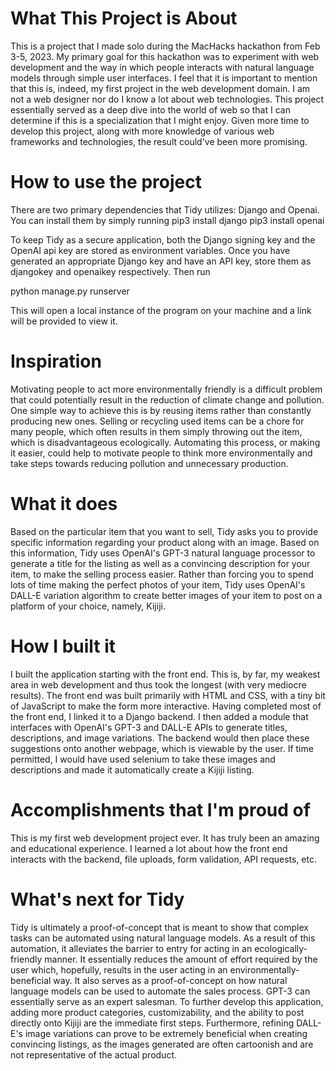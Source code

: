 # What This Project is About
This is a project that I made solo during the MacHacks hackathon from Feb 3-5, 2023. My primary goal for this hackathon was to experiment with web development and the way in which people interacts with natural language models through simple user interfaces. I feel that it is important to mention that this is, indeed, my first project in the web development domain. I am not a web designer nor do I know a lot about web technologies. This project essentially served as a deep dive into the world of web so that I can determine if this is a specialization that I might enjoy. Given more time to develop this project, along with more knowledge of various web frameworks and technologies, the result could've been more promising.
# How to use the project
There are two primary dependencies that Tidy utilizes: Django and Openai. You can install them by simply running
pip3 install django
pip3 install openai

To keep Tidy as a secure application, both the Django signing key and the OpenAI api key are stored as environment variables. Once you have generated an appropriate Django key and have an API key, store them as djangokey and openaikey respectively. Then run

python manage.py runserver

This will open a local instance of the program on your machine and a link will be provided to view it.
# Inspiration
Motivating people to act more environmentally friendly is a difficult problem that could potentially result in the reduction of climate change and pollution. One simple way to achieve this is by reusing items rather than constantly producing new ones. Selling or recycling used items can be a chore for many people, which often results in them simply throwing out the item, which is disadvantageous ecologically. Automating this process, or making it easier, could help to motivate people to think more environmentally and take steps towards reducing pollution and unnecessary production.
# What it does
Based on the particular item that you want to sell, Tidy asks you to provide specific information regarding your product along with an image. Based on this information, Tidy uses OpenAI's GPT-3 natural language processor to generate a title for the listing as well as a convincing description for your item, to make the selling process easier. Rather than forcing you to spend lots of time making the perfect photos of your item, Tidy uses OpenAI's DALL-E variation algorithm to create better images of your item to post on a platform of your choice, namely, Kijiji. 
# How I built it
I built the application starting with the front end. This is, by far, my weakest area in web development and thus took the longest (with very mediocre results). The front end was built primarily with HTML and CSS, with a tiny bit of JavaScript to make the form more interactive. Having completed most of the front end, I linked it to a Django backend. I then added a module that interfaces with OpenAI's GPT-3 and DALL-E APIs to generate titles, descriptions, and image variations. The backend would then place these suggestions onto another webpage, which is viewable by the user. If time permitted, I would have used selenium to take these images and descriptions and made it automatically create a Kijiji listing. 
# Accomplishments that I'm proud of
This is my first web development project ever. It has truly been an amazing and educational experience. I learned a lot about how the front end interacts with the backend, file uploads, form validation, API requests, etc. 
# What's next for Tidy
Tidy is ultimately a proof-of-concept that is meant to show that complex tasks can be automated using natural language models. As a result of this automation, it alleviates the barrier to entry for acting in an ecologically-friendly manner. It essentially reduces the amount of effort required by the user which, hopefully, results in the user acting in an environmentally-beneficial way. It also serves as a proof-of-concept on how natural language models can be used to automate the sales process. GPT-3 can essentially serve as an expert salesman. To further develop this application, adding more product categories, customizability, and the ability to post directly onto Kijiji are the immediate first steps. Furthermore, refining DALL-E's image variations can prove to be extremely beneficial when creating convincing listings, as the images generated are often cartoonish and are not representative of the actual product. 

